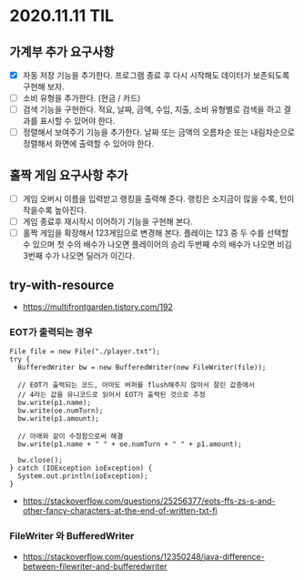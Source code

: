 # 2020.11.11 TIL

## 가계부 추가 요구사항
- [x] 자동 저장 기능을 추가한다. 프로그램 종료 후 다시 시작해도 데이터가 보존되도록 구현해 보자.
- [ ] 소비 유형을 추가한다. (현금 / 카드)
- [ ] 검색 기능을 구현한다. 적요, 날짜, 금액, 수입, 지출, 소비 유형별로 검색을 하고 결과를 표시할 수 있어야 한다.
- [ ] 정렬해서 보여주기 기능을 추가한다. 날짜 또는 금액의 오름차순 또는 내림차순으로 정렬해서 화면에 출력할 수 있어야 한다.

## 홀짝 게임 요구사항 추가
- [ ] 게임 오버시 이름을 입력받고 랭킹을 출력해 준다. 랭킹은 소지금이 많을 수록, 턴이 작을수록 높아진다.
- [ ] 게임 종료후 재시작시 이어하기 기능을 구현해 본다.
- [ ] 홀짝 게임을 확장해서 123게임으로 변경해 본다. 플레이는 123 중 두 수를 선택할 수 있으며 첫 수의 배수가 나오면 플레이어의 승리 두번째 수의 배수가 나오면 비김 3번째 수가 나오면 딜러가 이긴다.

## try-with-resource
- https://multifrontgarden.tistory.com/192

### EOT가 출력되는 경우
```
File file = new File("./player.txt");         
try {
  BufferedWriter bw = new BufferedWriter(new FileWriter(file));
  
  // EOT가 출력되는 코드, 아마도 버퍼를 flush해주지 않아서 잘린 값중에서 
  // 4라는 값을 유니코드로 읽어서 EOT가 출력된 것으로 추정
  bw.write(p1.name);
  bw.write(oe.numTurn);
  bw.write(p1.amount); 
  
  // 아래와 같이 수정함으로써 해결
  bw.write(p1.name + " " + oe.numTurn + " " + p1.amount);
  
  bw.close();        
} catch (IOException ioException) {            
  System.out.println(ioException);
}
```
- https://stackoverflow.com/questions/25256377/eots-ffs-zs-s-and-other-fancy-characters-at-the-end-of-written-txt-fi

### FileWriter 와 BufferedWriter
- https://stackoverflow.com/questions/12350248/java-difference-between-filewriter-and-bufferedwriter

